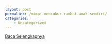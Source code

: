 ```yaml
---
layout: post
permalink: /mimpi-mencukur-rambut-anak-sendiri/
categories:
    - Uncategorized
---
```


[Baca Selengkapnya](/02)